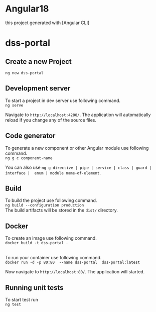 # Angular18

this project generated with [Angular CLI]

# dss-portal

## Create a new Project
```ng new dss-portal```

## Development server
To start a project in dev server use following command.<br>
```ng serve```

Navigate to `http://localhost:4200/`. The application will automatically reload if you change any of the source files.

## Code generator 
To generate a new component or other Angular module use following command. <br>
```ng g c component-name```

You can also use 
```ng g directive | pipe | service | class | guard | interface |  enum | module name-of-element```.

## Build
To build the project use following command.<br>
```ng build --configuration production``` <br>
The build artifacts will be stored in the `dist/` directory.



## Docker
To create an image use following command.<br>
```docker build -t dss-portal . ``` <br><br>

To run your container use following command. <br>
```docker run -d -p 80:80  --name dss-portal  dss-portal:latest```


Now navigate to `http://localhost:80/`. The application will started.


## Running unit tests
To start test run<br>
```ng test```